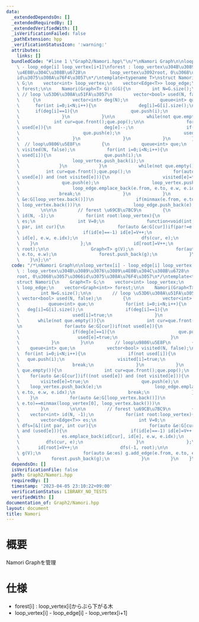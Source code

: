 ```yaml
---
data:
  _extendedDependsOn: []
  _extendedRequiredBy: []
  _extendedVerifiedWith: []
  _isVerificationFailed: false
  _pathExtension: hpp
  _verificationStatusIcon: ':warning:'
  attributes:
    links: []
  bundledCode: "#line 1 \"Graph2/Namori.hpp\"\n/*\nNamori Graph\n\nloop_vertex[i]\
    \ - loop_edge[i] loop_vertex[i+1]\nforest : loop_vertex\u304B\u3089\u3076\u3089\
    \u4E0B\u304C\u308B\u6728\n         loop_vertex\u3092root, 0\u3068\u3057\u3066\
    id\u3075\u308A\u76F4\u3057\n*/\ntemplate<typename T>\nstruct Namori{\n    Graph<T>\
    \ G;\n    vector<int> loop_vertex;\n    vector<Edge<T>> loop_edge;\n    vector<Graph<int>>\
    \ forest;\n\n    Namori(Graph<T> G):G(G){\n        int N=G.size();\n\n       \
    \ // loop \u53D6\u308A\u51FA\u3057\n        vector<bool> used(N, false);\n   \
    \     {\n            vector<int> deg(N);\n            queue<int> que;\n      \
    \      for(int i=0;i<N;i++){\n                deg[i]=G[i].size();\n          \
    \      if(deg[i]==1){\n                    que.push(i);\n                    used[i]=true;\n\
    \                }\n            }\n\n            while(not que.empty()){\n   \
    \             int cur=que.front();que.pop();\n\n                for(auto &e:G[cur])if(not\
    \ used[e]){\n                    deg[e]--;\n                    if(deg[e]==1){\n\
    \                        que.push(e);\n                        used[e]=true;\n\
    \                    }\n                }\n            }\n        }\n\n      \
    \  // loop\u9806\u5E8F\n        {\n            queue<int> que;\n            vector<bool>\
    \ visited(N, false);\n            for(int i=0;i<N;i++){\n                if(not\
    \ used[i]){\n                    que.push(i);\n                    visited[i]=true;\n\
    \                    loop_vertex.push_back(i);\n                    break;\n \
    \               }\n            }\n            while(not que.empty()){\n      \
    \          int cur=que.front();que.pop();\n                for(auto &e:G[cur])if((not\
    \ used[e]) and (not visited[e])){\n                    visited[e]=true;\n    \
    \                que.push(e);\n                    loop_vertex.push_back(e);\n\
    \                    loop_edge.emplace_back(e.from, e.to, e.w, e.idx);\n     \
    \               break;\n                }\n            }\n            for(auto\
    \ &e:G[loop_vertex.back()])\n                if(minmax(e.from, e.to)==minmax(loop_vertex[0],\
    \ loop_vertex.back()))\n                    loop_edge.push_back(e);\n        }\n\
    \        \n\n\n        // forest \u69CB\u7BC9\n        {\n            vector<int>\
    \ id(N, -1);\n            for(int root:loop_vertex){\n                vector<Edge<T>>\
    \ es;\n                int V=0;\n                function<void(int,int)> dfs=[&](int\
    \ par, int cur){\n                    for(auto &e:G[cur])if(par!=e and (used[e])){\n\
    \                        if(id[e]==-1) id[e]=V++;\n                        es.emplace_back(id[cur],\
    \ id[e], e.w, e.idx);\n                        dfs(cur, e);\n                \
    \    }\n                };\n                id[root]=V++;\n                dfs(-1,\
    \ root);\n\n                Graph<T> g(V);\n                for(auto &e:es) g.add_edge(e.from,\
    \ e.to, e.w);\n                forest.push_back(g);\n            }\n        }\n\
    \    }\n};\n"
  code: "/*\nNamori Graph\n\nloop_vertex[i] - loop_edge[i] loop_vertex[i+1]\nforest\
    \ : loop_vertex\u304B\u3089\u3076\u3089\u4E0B\u304C\u308B\u6728\n         loop_vertex\u3092\
    root, 0\u3068\u3057\u3066id\u3075\u308A\u76F4\u3057\n*/\ntemplate<typename T>\n\
    struct Namori{\n    Graph<T> G;\n    vector<int> loop_vertex;\n    vector<Edge<T>>\
    \ loop_edge;\n    vector<Graph<int>> forest;\n\n    Namori(Graph<T> G):G(G){\n\
    \        int N=G.size();\n\n        // loop \u53D6\u308A\u51FA\u3057\n       \
    \ vector<bool> used(N, false);\n        {\n            vector<int> deg(N);\n \
    \           queue<int> que;\n            for(int i=0;i<N;i++){\n             \
    \   deg[i]=G[i].size();\n                if(deg[i]==1){\n                    que.push(i);\n\
    \                    used[i]=true;\n                }\n            }\n\n     \
    \       while(not que.empty()){\n                int cur=que.front();que.pop();\n\
    \n                for(auto &e:G[cur])if(not used[e]){\n                    deg[e]--;\n\
    \                    if(deg[e]==1){\n                        que.push(e);\n  \
    \                      used[e]=true;\n                    }\n                }\n\
    \            }\n        }\n\n        // loop\u9806\u5E8F\n        {\n        \
    \    queue<int> que;\n            vector<bool> visited(N, false);\n          \
    \  for(int i=0;i<N;i++){\n                if(not used[i]){\n                 \
    \   que.push(i);\n                    visited[i]=true;\n                    loop_vertex.push_back(i);\n\
    \                    break;\n                }\n            }\n            while(not\
    \ que.empty()){\n                int cur=que.front();que.pop();\n            \
    \    for(auto &e:G[cur])if((not used[e]) and (not visited[e])){\n            \
    \        visited[e]=true;\n                    que.push(e);\n                \
    \    loop_vertex.push_back(e);\n                    loop_edge.emplace_back(e.from,\
    \ e.to, e.w, e.idx);\n                    break;\n                }\n        \
    \    }\n            for(auto &e:G[loop_vertex.back()])\n                if(minmax(e.from,\
    \ e.to)==minmax(loop_vertex[0], loop_vertex.back()))\n                    loop_edge.push_back(e);\n\
    \        }\n        \n\n\n        // forest \u69CB\u7BC9\n        {\n        \
    \    vector<int> id(N, -1);\n            for(int root:loop_vertex){\n        \
    \        vector<Edge<T>> es;\n                int V=0;\n                function<void(int,int)>\
    \ dfs=[&](int par, int cur){\n                    for(auto &e:G[cur])if(par!=e\
    \ and (used[e])){\n                        if(id[e]==-1) id[e]=V++;\n        \
    \                es.emplace_back(id[cur], id[e], e.w, e.idx);\n              \
    \          dfs(cur, e);\n                    }\n                };\n         \
    \       id[root]=V++;\n                dfs(-1, root);\n\n                Graph<T>\
    \ g(V);\n                for(auto &e:es) g.add_edge(e.from, e.to, e.w);\n    \
    \            forest.push_back(g);\n            }\n        }\n    }\n};\n"
  dependsOn: []
  isVerificationFile: false
  path: Graph2/Namori.hpp
  requiredBy: []
  timestamp: '2023-04-05 23:10:22+09:00'
  verificationStatus: LIBRARY_NO_TESTS
  verifiedWith: []
documentation_of: Graph2/Namori.hpp
layout: document
title: Namori
---
```


# 概要  
Namori Graphを管理

# 仕様  
- forest[i] : loop_vertex[i]からぶら下がる木
- loop_vertex[i] - loop_edge[i] - loop_vertex[i+1]

